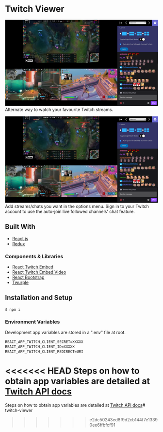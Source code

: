 # Twitch Viewer
![](preview.png)
Alternate way to watch your favourite Twitch streams.

![](preview.png)
Add streams/chats you want in the options menu. Sign in to your Twitch account to use the auto-join live followed channels' chat feature.

## Built With

- [React.js](https://reactjs.org/)
- [Redux](https://redux.js.org/)

### Components & Libraries

- [React Twitch Embed](https://www.npmjs.com/package/react-twitch-embed)
- [React Twitch Embed Video](https://www.npmjs.com/package/react-twitch-embed-video)
- [React Bootstrap](https://react-bootstrap.github.io/)
- [Twurple](https://twurple.js.org/)

## Installation and Setup

```
$ npm i
```

### Environment Variables

Development app variables are stored in a ".env" file at root.

```
REACT_APP_TWITCH_CLIENT_SECRET=XXXXX
REACT_APP_TWITCH_CLIENT_ID=XXXXX
REACT_APP_TWITCH_CLIENT_REDIRECT=URI
```

<<<<<<< HEAD
Steps on how to obtain app variables are detailed at [Twitch API docs](https://dev.twitch.tv/docs/authentication/register-app)
=======
Steps on how to obtain app variables are detailed at [Twitch API docs](https://dev.twitch.tv/docs/authentication/register-app)# twitch-viewer
>>>>>>> e2dc50243ed8f9d2cb144f7e13390ee6ffbfcf91
